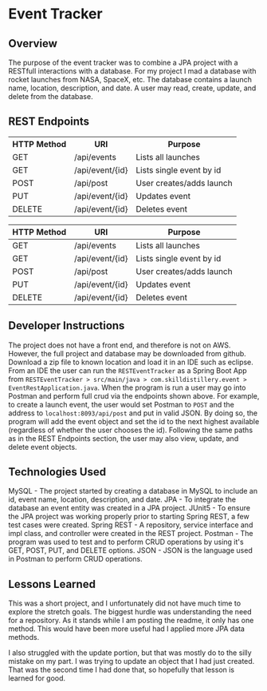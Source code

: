 # Event Tracker

## Overview

The purpose of the event tracker was to combine a JPA project with a RESTfull interactions with a database.  For my project I mad a database with rocket launches from NASA, SpaceX, etc.  The database contains a launch name, location, description, and date.  A user may read, create, update, and delete from the database.

## REST Endpoints
<table>
<tr>
<th>HTTP Method</th>
<th>URI</th>
<th>Purpose</th>
</tr>

<tr>
<td>GET</td>
<td>/api/events</td>
<td>Lists all launches</td>
</tr>

<tr>
<td>GET</td>
<td>/api/event/{id}</td>
<td>Lists single event by id</td>
</tr>


<tr>
<td>POST</td>
<td>/api/post</td>
<td>User creates/adds launch</td>
</tr>


<tr>
<td>PUT</td>
<td>/api/event/{id}</td>
<td>Updates event</td>
</tr>

<tr>
<td>DELETE</td>
<td>/api/event/{id}</td>
<td>Deletes event</td>
</tr>

</table>

| HTTP Method   | URI               | Purpose       |
| ------------- |------------------ | ------------- |
| GET           | /api/events       | Lists all launches |
| GET           | /api/event/{id}   | Lists single event by id |
| POST          | /api/post         | User creates/adds launch |
| PUT           | /api/event/{id}   | Updates event |
| DELETE        | /api/event/{id}   | Deletes event |


## Developer Instructions
The project does not have a front end, and therefore is not on AWS.  However, the full project and database may be downloaded from github.  Download a zip file to known location and load it in an IDE such as eclipse.  From an IDE the user can run the `RESTEventTracker` as a Spring Boot App from `RESTEventTracker > src/main/java > com.skilldistillery.event > EventRestApplication.java`.  When the program is run a user may go into Postman and perform full crud via the endpoints shown above.  For example, to create a launch event, the user would set Postman to `POST` and the address to `localhost:8093/api/post` and put in valid JSON.  By doing so, the program will add the event object and set the id to the next highest available (regardless of whether the user chooses the id).  Following the same paths as in the REST Endpoints section, the user may also view, update, and delete event objects.


## Technologies Used
MySQL - The project started by creating a database in MySQL to include an id, event name, location, description, and date.
JPA - To integrate the database an event entity was created in a JPA project.
JUnit5 - To ensure the JPA project was working properly prior to starting Spring REST, a few test cases were created.
Spring REST - A repository, service interface and impl class, and controller were created in the REST project.
Postman - The program was used to test and to perform CRUD operations by using it's GET, POST, PUT, and DELETE options.
JSON - JSON is the language used in Postman to perform CRUD operations.


## Lessons Learned
This was a short project, and I unfortunately did not have much time to explore the stretch goals.  The biggest hurdle was understanding the need for a repository.  As it stands while I am posting the readme, it only has one method.  This would have been more useful had I applied more JPA data methods.

I also struggled with the update portion, but that was mostly do to the silly mistake on my part.  I was trying to update an object that I had just created.  That was the second time I had done that, so hopefully that lesson is learned for good.
